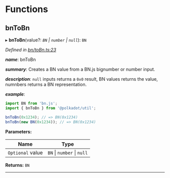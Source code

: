 

# Functions

<a id="bntobn"></a>

##  bnToBn

▸ **bnToBn**(value?: *`BN` \| `number` \| `null`*): `BN`

*Defined in [bn/toBn.ts:23](https://github.com/polkadot-js/common/blob/830c98d/packages/util/src/bn/toBn.ts#L23)*

*__name__*: bnToBn

*__summary__*: Creates a BN value from a BN.js bignumber or number input.

*__description__*: `null` inputs returns a `0x0` result, BN values returns the value, numnbers returns a BN representation.

*__example__*:   

```javascript
import BN from 'bn.js';
import { bnToBn } from '@polkadot/util';

bnToBn(0x1234); // => BN(0x1234)
bnToBn(new BN(0x1234)); // => BN(0x1234)
```

**Parameters:**

| Name | Type |
| ------ | ------ |
| `Optional` value | `BN` \| `number` \| `null` |

**Returns:** `BN`

___

